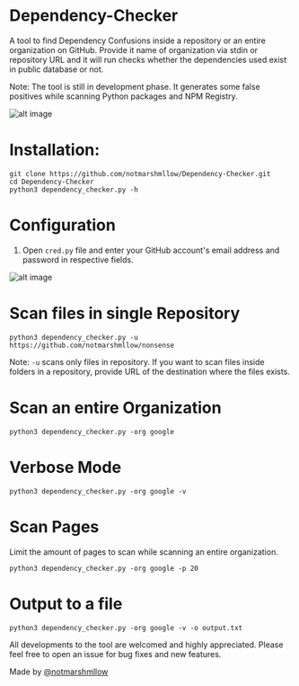 # Dependency-Checker
A tool to find Dependency Confusions inside a repository or an entire organization on GitHub. Provide it name of organization via stdin or repository URL and it will run checks whether the dependencies used exist in public database or not.

Note: The tool is still in development phase. It generates some false positives while scanning Python packages and NPM Registry. 

![alt image](https://github.com/notmarshmllow/Dependency-Checker/blob/main/image.jpg)

# Installation:

```
git clone https://github.com/notmarshmllow/Dependency-Checker.git
cd Dependency-Checker
python3 dependency_checker.py -h
```

# Configuration


1. Open `cred.py` file and enter your GitHub account's email address and password in respective fields.

![alt image](https://github.com/notmarshmllow/Dependency-Checker/blob/main/image02.jpg
)

# Scan files in single Repository
```
python3 dependency_checker.py -u https://github.com/notmarshmllow/nonsense
```
Note: `-u` scans only files in repository. If you want to scan files inside folders in a repository, provide URL of the destination where the files exists. 

# Scan an entire Organization

```
python3 dependency_checker.py -org google
```

# Verbose Mode

```
python3 dependency_checker.py -org google -v
```

# Scan Pages

Limit the amount of pages to scan while scanning an entire organization.

```
python3 dependency_checker.py -org google -p 20
```

# Output to a file

```
python3 dependency_checker.py -org google -v -o output.txt
```
All developments to the tool are welcomed and highly appreciated. Please feel free to open an issue for bug fixes and new features.

Made by [@notmarshmllow](https://github.com/notmarshmllow)


